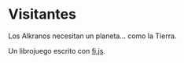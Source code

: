 Visitantes
==========
Los Alkranos necesitan un planeta... como la Tierra.

Un librojuego escrito con <a href="https://github.com/baltasarq/fi-js">fi.js</a>.
